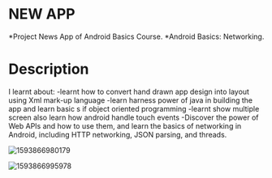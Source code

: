 
# NEW APP 
*Project News App of Android Basics Course.
*Android Basics: Networking.


# Description
I learnt about:
-learnt how to convert hand drawn app design into layout using Xml mark-up language
-learn harness power of java in building the app and learn basic s if object oriented programming
-learnt show multiple screen also learn how android handle touch events 
-Discover the power of Web APIs and how to use them, and learn the basics of networking in Android, including HTTP networking, JSON parsing, and threads.

![1593866980179](https://user-images.githubusercontent.com/64690177/86515769-19979800-be39-11ea-9f9a-60ee270a5dc5.png)

![1593866995978](https://user-images.githubusercontent.com/64690177/86515852-b0fceb00-be39-11ea-9e45-754ca4a2df67.png)
